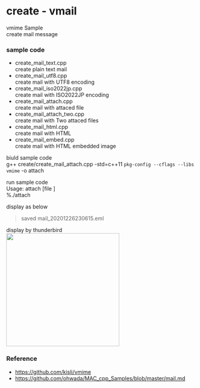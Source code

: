 create - vmail
===============

vmime Sample <br/>
create mail message <br/>

### sample code
- create_mail_text.cpp <br/>
create plain text mail <br/>
- create_mail_utf8.cpp <br/>
create mail with UTF8 encoding <br/>
- create_mail_iso2022jp.cpp <br/>
create mail with ISO2022JP encoding <br/>
- create_mail_attach.cpp <br/>
create mail with attaced file <br/>
- create_mail_attach_two.cpp <br/>
create mail with Two attaced files  <br/>
- create_mail_html.cpp  <br/>
create mail with HTML  <br/>
- create_mail_embed.cpp  <br/>
create mail with HTML embedded image  <br/>

biuld sample code  <br/>
g++ create/create_mail_attach.cpp -std=c++11 `pkg-config --cflags --libs vmime` -o attach

run sample code  <br/>
Usage: attach  [file ] <br/>
%./attach <br/>

display as below <br/>
> saved mail_20201226230615.eml <br/>

display by thunderbird <br/>
<image src="https://raw.githubusercontent.com/ohwada/MAC_cpp_Samples/master/vmime/result/thunderbird_create_mail_attach.png" width="300" /><br/>

### Reference <br/>
- https://github.com/kisli/vmime
- https://github.com/ohwada/MAC_cpp_Samples/blob/master/mail.md

